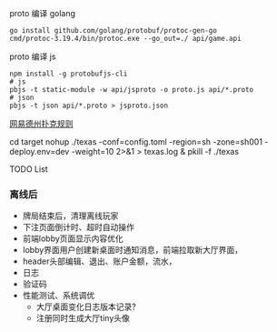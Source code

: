 proto 编译 golang
```shell
go install github.com/golang/protobuf/protoc-gen-go 
cmd/protoc-3.19.4/bin/protoc.exe --go_out=./ api/game.api
```

proto 编译 js
```shell
npm install -g protobufjs-cli
# js
pbjs -t static-module -w api/jsproto -o proto.js api/*.proto
# json
pbjs -t json api/*.proto > jsproto.json
```


[网易德州扑克规则](http://sports.163.com/special/poker_rule/?ivk_sa=1025883k)

cd target
nohup ./texas -conf=config.toml -region=sh -zone=sh001 -deploy.env=dev -weight=10 2>&1 > texas.log &
pkill -f ./texas


TODO List
### 离线后
- 牌局结束后，清理离线玩家
- 下注页面倒计时、超时自动操作
- 前端lobby页面显示内容优化
- lobby界面用户创建新桌面时通知消息，前端拉取新大厅界面，
- header头部编辑、退出、账户金额，流水， 
- 日志
- 验证码
- 性能测试、系统调优
  - 大厅桌面变化日志版本记录?
  - 注册同时生成大厅tiny头像
